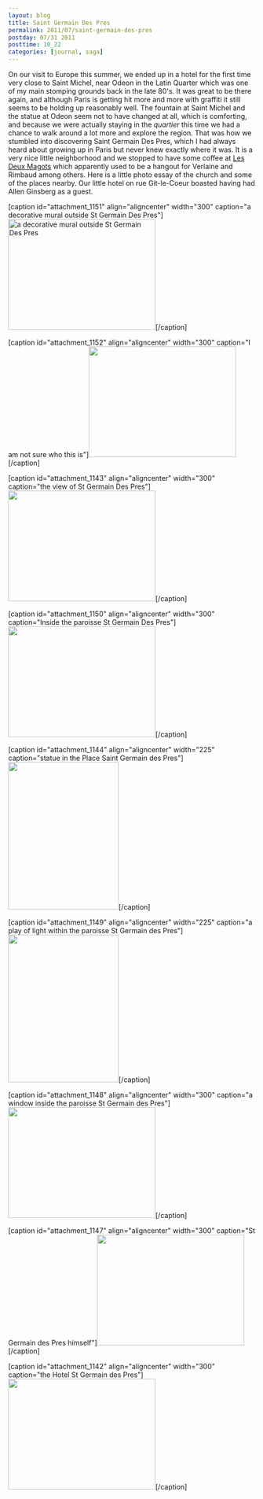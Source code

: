 ```yaml
---
layout: blog
title: Saint Germain Des Pres
permalink: 2011/07/saint-germain-des-pres
postday: 07/31 2011
posttime: 10_22
categories: [journal, saga]
---
```


On our visit to Europe this summer, we ended up in a hotel for the first time very close to Saint Michel, near Odeon in the Latin Quarter which was one of my main stomping grounds back in the late 80's. It was great to be there again, and although Paris is getting hit more and more with graffiti it still seems to be holding up reasonably well. The fountain at Saint Michel and the statue at Odeon seem not to have changed at all, which is comforting, and because we were actually staying in the <em>quartier</em> this time we had a chance to walk around a lot more and explore the region. That was how we stumbled into discovering Saint Germain Des Pres, which I had always heard about growing up in Paris but never knew exactly where it was. It is a very nice little neighborhood and we stopped to have some coffee at <a href="http://www.lesdeuxmagots.fr/histoire.php" target="_blank">Les Deux Magots</a> which apparently used to be a hangout for Verlaine and Rimbaud among others. Here is a little photo essay of the church and some of the places nearby. Our little hotel on rue Git-le-Coeur boasted having had Allen Ginsberg as a guest.

[caption id="attachment_1151" align="aligncenter" width="300" caption="a decorative mural outside St Germain Des Pres"]<a href="http://blog.kristeraxel.com/wp-content/uploads/2011/07/DSC01498.jpg"><img src="http://blog.kristeraxel.com/wp-content/uploads/2011/07/DSC01498-300x225.jpg" alt="a decorative mural outside St Germain Des Pres" title="a decorative mural outside St Germain Des Pres" width="300" height="225" class="size-medium wp-image-1151" /></a>[/caption]

[caption id="attachment_1152" align="aligncenter" width="300" caption="I am not sure who this is"]<a href="http://blog.kristeraxel.com/wp-content/uploads/2011/07/DSC01497.jpg"><img src="http://blog.kristeraxel.com/wp-content/uploads/2011/07/DSC01497-300x225.jpg" alt="" title="Statue in the garden" width="300" height="225" class="size-medium wp-image-1152" /></a>[/caption]

[caption id="attachment_1143" align="aligncenter" width="300" caption="the view of St Germain Des Pres"]<a href="http://blog.kristeraxel.com/wp-content/uploads/2011/07/DSC01507.jpg"><img src="http://blog.kristeraxel.com/wp-content/uploads/2011/07/DSC01507-300x225.jpg" alt="" title="view St Germain Des Pres" width="300" height="225" class="size-medium wp-image-1143" /></a>[/caption]

[caption id="attachment_1150" align="aligncenter" width="300" caption="Inside the paroisse St Germain Des Pres"]<a href="http://blog.kristeraxel.com/wp-content/uploads/2011/07/DSC01499.jpg"><img src="http://blog.kristeraxel.com/wp-content/uploads/2011/07/DSC01499-300x225.jpg" alt="" title="Inside the paroisse St Germain Des Pres" width="300" height="225" class="size-medium wp-image-1150" /></a>[/caption]

[caption id="attachment_1144" align="aligncenter" width="225" caption="statue in the Place Saint Germain des Pres"]<a href="http://blog.kristeraxel.com/wp-content/uploads/2011/07/DSC01506.jpg"><img src="http://blog.kristeraxel.com/wp-content/uploads/2011/07/DSC01506-225x300.jpg" alt="" title="statue in the Place Saint Germain des Pres" width="225" height="300" class="size-medium wp-image-1144" /></a>[/caption]

[caption id="attachment_1149" align="aligncenter" width="225" caption="a play of light within the paroisse St Germain des Pres"]<a href="http://blog.kristeraxel.com/wp-content/uploads/2011/07/DSC01500.jpg"><img src="http://blog.kristeraxel.com/wp-content/uploads/2011/07/DSC01500-225x300.jpg" alt="" title="a play of light within the paroisse St Germain des Pres" width="225" height="300" class="size-medium wp-image-1149" /></a>[/caption]

[caption id="attachment_1148" align="aligncenter" width="300" caption="a window inside the paroisse St Germain des Pres"]<a href="http://blog.kristeraxel.com/wp-content/uploads/2011/07/DSC01501.jpg"><img src="http://blog.kristeraxel.com/wp-content/uploads/2011/07/DSC01501-300x225.jpg" alt="" title="a window inside the paroisse St Germain des Pres" width="300" height="225" class="size-medium wp-image-1148" /></a>[/caption]

[caption id="attachment_1147" align="aligncenter" width="300" caption="St Germain des Pres himself"]<a href="http://blog.kristeraxel.com/wp-content/uploads/2011/07/DSC01502.jpg"><img src="http://blog.kristeraxel.com/wp-content/uploads/2011/07/DSC01502-300x225.jpg" alt="" title="St Germain des Pres himself" width="300" height="225" class="size-medium wp-image-1147" /></a>[/caption]

[caption id="attachment_1142" align="aligncenter" width="300" caption="the Hotel St Germain des Pres"]<a href="http://blog.kristeraxel.com/wp-content/uploads/2011/07/DSC01510.jpg"><img src="http://blog.kristeraxel.com/wp-content/uploads/2011/07/DSC01510-300x225.jpg" alt="" title="the Hotel St Germain des Pres" width="300" height="225" class="size-medium wp-image-1142" /></a>[/caption]


